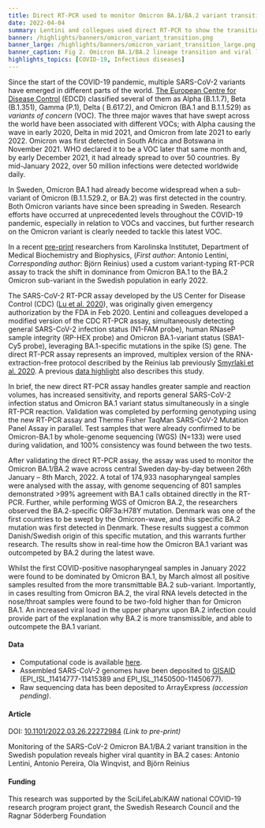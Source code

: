 ```yaml
---
title: Direct RT-PCR used to monitor Omicron BA.1/BA.2 variant transition in Sweden
date: 2022-04-04
summary: Lentini and collegues used direct RT-PCR to show the transition from Omicron BA.1 to sub-variant BA.2 in Sweden Jan-March 2022. New Preprint from Reinius lab which shares data and code.
banner: /highlights/banners/omicron_variant_transition.png
banner_large: /highlights/banners/omicron_variant_transition_large.png
banner_caption: Fig 2. Omicron BA.1/BA.2 lineage transition and viral load in Swedish COVID-19 cases, from Lentini et al. (2022)
highlights_topics: [COVID-19, Infectious diseases]
---
```


Since the start of the COVID-19 pandemic, multiple SARS-CoV-2 variants have emerged in different parts of the world. [The European Centre for Disease Control](https://www.ecdc.europa.eu/en) (EDCD) classified several of them as Alpha (B.1.1.7), Beta (B.1.351), Gamma (P.1), Delta ( B.617.2), and Omicron (BA.1 and B.1.1.529) as *variants of concern* (VOC). The three major waves that have swept across the world have been associated with different VOCs; with Alpha causing the wave in early 2020, Delta in mid 2021, and Omicron from late 2021 to early 2022. Omicron was first detected in South Africa and Botswana in November 2021. WHO declared it to be a VOC later that same month and, by early December 2021, it had already spread to over 50 countries. By mid-January 2022, over 50 million infections were detected worldwide daily.

In Sweden, Omicron BA.1 had already become widespread when a sub-variant of Omicron (B.1.1.529.2, or BA.2) was first detected in the country. Both Omicron variants have since been spreading in Sweden. Research efforts have occurred at unprecedented levels throughout the COVID-19 pandemic, especially in relation to VOCs and vaccines, but further research on the Omicron variant is clearly needed to tackle this latest VOC.

In a recent [pre-print](https://doi.org/10.1101/2022.03.26.22272984) researchers from Karolinska Institutet, Department of Medical Biochemistry and Biophysics, (*First author*: Antonio Lentini, *Corresponding author*: Björn Reinius) used a custom variant-typing RT-PCR assay to track the shift in dominance from Omicron BA.1 to the BA.2 Omicron sub-variant in the Swedish population in early 2022.

The SARS-CoV-2 RT-PCR assay developed by the US Center for Disease Control (CDC) ([Lu et al. 2020](https://doi.org/10.3201/eid2608.201246)), was originally given emergency authorization by the FDA in Feb 2020. Lentini and colleagues developed a modified version of the CDC RT-PCR assay, simultaneously detecting general SARS-CoV-2 infection status (N1-FAM probe), human RNaseP sample integrity (RP-HEX probe) and Omicron BA.1-variant status (SBA1-Cy5 probe), leveraging BA.1-specific mutations in the spike (S) gene. The direct RT-PCR assay represents an improved, multiplex version of the RNA-extraction-free protocol described by the Reinius lab previously [Smyrlaki et al. 2020](https://doi.org/10.1038/s41467-020-18611-5). A previous [data highlight](https://covid19dataportal.se/highlights/rna_extraction_free_rt_pcr/) also describes this study.

In brief, the new direct RT-PCR assay handles greater sample and reaction volumes, has increased sensitivity, and reports general SARS-CoV-2 infection status and Omicron BA.1 variant status simultaneously in a single RT-PCR reaction. Validation was completed by performing genotyping using the new RT-PCR assay and Thermo Fisher TaqMan SARS-CoV-2 Mutation Panel Assay in parallel. Test samples that were already confirmed to be Omicron-BA.1 by whole-genome sequencing (WGS) (N=133) were used during validation, and 100% consistency was found between the two tests.

After validating the direct RT-PCR assay, the assay was used to monitor the Omicron BA.1/BA.2 wave across central Sweden day-by-day between 26th January – 8th March, 2022. A total of 174,933 nasopharyngeal samples were analysed with the assay, with genome sequencing of 801 samples demonstrated >99% agreement with BA.1 calls obtained directly in the RT-PCR. Further, while performing WGS of Omicron BA.2, the researchers observed the BA.2-specific ORF3a:H78Y mutation. Denmark was one of the first countries to be swept by the Omicron-wave, and this specific BA.2 mutation was first detected in Denmark. These results suggest a common Danish/Swedish origin of this specific mutation, and this warrants further research. The results show in real-time how the Omicron BA.1 variant was outcompeted by BA.2 during the latest wave.

Whilst the first COVID-positive nasopharyngeal samples in January 2022 were found to be dominated by Omicron BA.1, by March almost all positive samples resulted from the more transmittable BA.2 sub-variant. Importantly, in cases resulting from Omicron BA.2, the viral RNA levels detected in the nose/throat samples were found to be two-fold higher than for Omicron BA.1. An increased viral load in the upper pharynx upon BA.2 infection could provide part of the explanation why BA.2 is more transmissible, and able to outcompete the BA.1 variant.

#### Data

* Computational code is available [here](https://github.com/reiniuslab/OmicronWaves/).
* Assembled SARS-CoV-2 genomes have been deposited to [GISAID](https://gisaid.org) (EPI_ISL_11414777-11415389 and EPI_ISL_11450500-11450677).
* Raw sequencing data has been deposited to ArrayExpress *(accession pending)*.

#### Article

DOI: [10.1101/2022.03.26.22272984](https://doi.org/10.1101/2022.03.26.22272984) *(Link to pre-print)*

Monitoring of the SARS-CoV-2 Omicron BA.1/BA.2 variant transition in the Swedish population reveals higher viral quantity in BA.2 cases: Antonio Lentini, Antonio Pereira, Ola Winqvist, and Björn Reinius

#### Funding

This research was supported by the SciLifeLab/KAW national COVID-19 research program project grant, the Swedish Research Council and the Ragnar Söderberg Foundation
